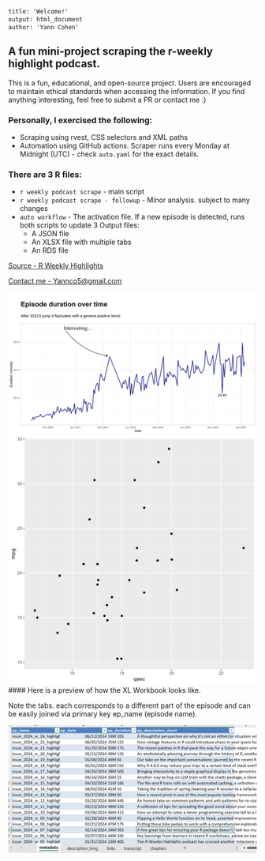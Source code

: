 ```         
title: 'Welcome!'
output: html_document
author: 'Yann Cohen'
```

## A fun mini-project scraping the r-weekly highlight podcast.

This is a fun, educational, and open-source project.
Users are encouraged to maintain ethical standards when accessing the information.
If you find anything interesting, feel free to submit a PR or contact me :)


### Personally, I exercised the following:
- Scraping using rvest, CSS selectors and XML paths
- Automation using GitHub actions.
Scraper runs every Monday at Midnight (UTC) - check `auto.yaml` for the exact details. 

### There are 3 R files:
- `r weekly podcast scrape` - main script
- `r weekly podcast scrape - followup` - Minor analysis. subject to many changes
- `auto workflow` - The activation file. If a new episode is detected, runs both scripts to update 3 Output files:
    - A JSON file
    - An XLSX file with multiple tabs
    - An RDS file



[Source - R Weekly Highlights](https://serve.podhome.fm/r-weekly-highlights)

[Contact me - Yannco5\@gmail.com](mailto:yannco5@gmail.com?subject=Hello%20Yann!&body=What%20is%20the%20ultimate%20answer?)

<img src="episode_duration.png" alt="Episode duration over time" width="1200"/>

<img src="plot.png" alt = "test"/>
#### Here is a preview of how the XL Workbook looks like.

Note the tabs. each corresponds to a different part of the episode and can be easily joined via primary key ep_name (episode name).

<img src="xl_preview.png" alt="XL Preview" width="1000"/>

